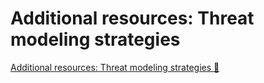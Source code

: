 # Additional resources: Threat modeling strategies

[Additional resources: Threat modeling strategies 🔗](https://www.coursera.org/learn/advanced-cybersecurity-concepts-and-capstone-project/supplement/BadYi/additional-resources-threat-modeling-strategies)

